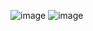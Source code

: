 ![image](https://user-images.githubusercontent.com/109358996/215786364-c036c568-8fcc-4d96-b3c1-1f5282c07f3b.png)
![image](https://user-images.githubusercontent.com/109358996/215786409-f4c48931-34eb-4bf1-9866-c174b2f6579a.png)
